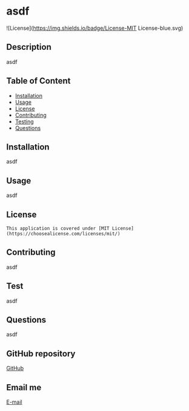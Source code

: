 
  # asdf

  ![License](https://img.shields.io/badge/License-MIT License-blue.svg)

  ## Description
  asdf

  ## Table of Content

  * [Installation](#installation)
  * [Usage](#usage)
  * [License](#license)
  * [Contributing](#contributing)
  * [Testing](#testing)
  * [Questions](#questions)

  ## Installation
  asdf

  ## Usage
  asdf

  ## License
  
    This application is covered under [MIT License](https://choosealicense.com/licenses/mit/)

  ## Contributing
  asdf

  ## Test
  asdf

  ## Questions
  asdf

  ## GitHub repository
  [GitHub](asdf)

  ## Email me
  [E-mail](mailto:asdf)

